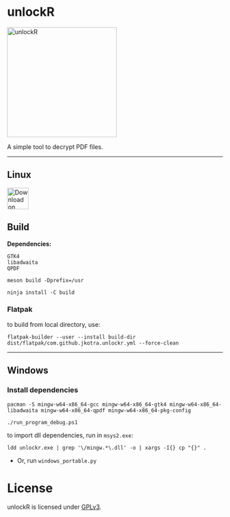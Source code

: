 # unlockR


<img height="256" alt="unlockR" src="static/light.png" />

A simple tool to decrypt PDF files.

---

## Linux

<a href='https://flathub.org/apps/details/com.github.jkotra.unlockr'><img height='50' alt='Download on Flathub' src='https://flathub.org/assets/badges/flathub-badge-en.png'/></a>

## Build

**Dependencies:**

```
GTK4
libadwaita
QPDF
```

`meson build -Dprefix=/usr`

`ninja install -C build`

### Flatpak


to build from local directory, use:
```
flatpak-builder --user --install build-dir dist/flatpak/com.github.jkotra.unlockr.yml --force-clean
```

---

## Windows

### Install dependencies


```
pacman -S mingw-w64-x86_64-gcc mingw-w64-x86_64-gtk4 mingw-w64-x86_64-libadwaita mingw-w64-x86_64-qpdf mingw-w64-x86_64-pkg-config
```

```
./run_program_debug.ps1
```

to import dll dependencies, run in `msys2.exe`:

`ldd unlockr.exe | grep '\/mingw.*\.dll' -o | xargs -I{} cp "{}" .`


* Or, run `windows_portable.py`

# License

unlockR is licensed under [GPLv3](LICENSE).